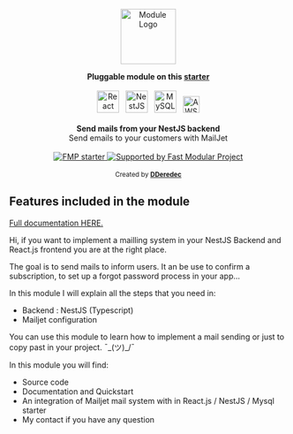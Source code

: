 <p align="center">
  <a href="https://fast-modular-project.com/modules" target="_blank">
    <img src="https://fast-modular-project.com/assets/icons/module-outlined-primary.svg" height="100px" alt="Module Logo"/>
  </a>
</p>

<div align="center">
    <strong>
      Pluggable module on this <a href="https://fast-modular-project.com/starters/starter-reacjs-nestjs-mysql" target="_blank">starter</a>
    </strong>  
</div>

<br />

<div align="center">
  <img src="https://fast-modular-project.com/assets/imgs/technologies/reactjs.png" height="40px" alt="React"/>&nbsp;&nbsp;
  <img src="https://fast-modular-project.com/assets/imgs/technologies/nestjs.svg" height="40px" alt="NestJS"/>&nbsp;&nbsp;
  <img src="https://fast-modular-project.com/assets/imgs/technologies/mysql.png" height="40px" alt="MySQL"/>&nbsp;&nbsp;
  <img src="https://fast-modular-project.com/assets/imgs/technologies/aws.png" height="30px" alt="AWS"/>
</div>

<br />

<div align="center"><strong>Send mails from your NestJS backend</strong></div>
<div align="center">Send emails to your customers with MailJet</div>

<br />

<!-- Badges -->
<div align="center">
  
  <a href="https://join.slack.com/t/fast-modular-project/shared_invite/zt-o4xbnp6b-QWVWS8VUBTaurVU1g~9rIw">
    <img 
    alt="FMP starter" src="https://img.shields.io/badge/join%20the%20community-on%20slack-blue?logo=slack"/>
  </a>
  <a href="https://fast-modular-project.com">
    <img alt="Supported by Fast Modular Project" src="https://img.shields.io/badge/supported%20by-Fast%20Modular%20Project-ed422e" />
  </a>
</div>

<br />

<div align="center">
  <sub>Created by <strong><a href="https://github.com/DDeredec">DDeredec</a></strong></sub>
</div>

## Features included in the module

[Full documentation HERE.](https://fast-modular-project.com/modules/mailjet-mailing)

Hi, if you want to implement a mailling system in your NestJS Backend and React.js frontend you are at the right place. 

The goal is to send mails to inform users. It an be use to confirm a subscription, to set up a forgot password process in your app...

In this module I will explain all the steps that you need in:
- Backend : NestJS (Typescript)
- Mailjet configuration 

You can use this module to learn how to implement a mail sending or just to copy past in your project. ¯\_(ツ)_/¯

In this module you will find: 
- Source code
- Documentation and Quickstart
- An integration of Mailjet mail system with in React.js / NestJS / Mysql starter
- My contact if you have any question 